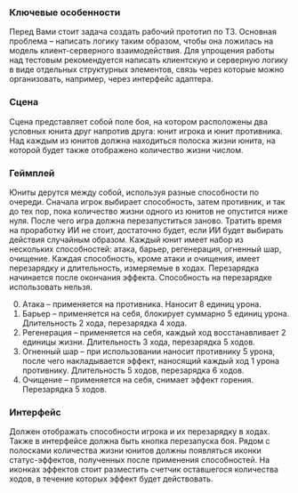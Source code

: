 ### Ключевые особенности

Перед Вами стоит задача создать рабочий прототип по ТЗ. Основная проблема – написать логику таким образом, чтобы она ложилась на модель клиент-серверного взаимодействия.
Для упрощения работы над тестовым рекомендуется написать клиентскую и серверную логику в виде отдельных структурных элементов, связь через которые можно организовать, например, через интерфейс адаптера.

### Сцена
Сцена представляет собой поле боя, на котором расположены два условных юнита друг напротив друга: юнит игрока и юнит противника.
Над каждым из юнитов должна находиться полоска жизни юнита, на которой будет также отображено количество жизни числом.

### Геймплей

Юниты дерутся между собой, используя разные способности по очереди. Сначала игрок выбирает способность, затем противник, и так до тех пор, пока количество жизни одного из юнитов не опустится ниже нуля.
После чего игра должна перезапуститься заново. Тратить время на проработку ИИ не стоит, достаточно будет, если ИИ будет выбирать действия случайным образом.
Каждый юнит имеет набор из нескольких способностей: атака, барьер, регенерация, огненный шар, очищение. Каждая способность, кроме атаки и очищения, имеет перезарядку и длительность, измеряемые в ходах.
Перезарядка начинается после окончания эффекта. Способность на перезарядке использовать нельзя.

0) Атака – применяется на противника. Наносит 8 единиц урона.
1) Барьер – применяется на себя, блокирует суммарно 5 единиц урона. Длительность 2 хода, перезарядка 4 хода.
2) Регенерация – применяется на себя, каждый ход восстанавливает 2 единицы жизни. Длительность 3 хода, перезарядка 5 ходов.
3) Огненный шар – при использовании наносит противнику 5 урона, после чего накладывается эффект, наносящий каждый ход 1 урона противнику. Длительность 5 ходов, перезарядка 6 ходов.
4) Очищение – применяется на себя, снимает эффект горения. Перезарядка 5 ходов.

### Интерфейс

Должен отображать способности игрока и их перезарядку в ходах. Также в интерфейсе должна быть кнопка перезапуска боя.
Рядом с полосками количества жизни юнитов должны появляться иконки статус-эффектов, полученных после применения способностей.
На иконках эффектов стоит разместить счетчик оставшегося количества ходов, в течение которых эффект будет действовать.
